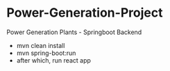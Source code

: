 # Power-Generation-Project
 Power Generation Plants - Springboot Backend
 
 -  mvn clean install
 -  mvn spring-boot:run
 -  after which, run react app 
 
